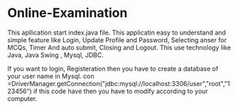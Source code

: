 # Online-Examination

This apllication start index.java file. This applicatin easy to understand and simple feature like Login, Update Profile and Password, Selecting anser for MCQs, Timer And auto submit, Closing and Logout.
This use technology like Java, Java Swing , Mysql, JDBC.

If you want to login, Registeration then you have to create a database of your user name in Mysql.  con =DriverManager.getConnection("jdbc:mysql://localhost:3306/user","root","123456") if this code have then you have to modify according to your computer.
